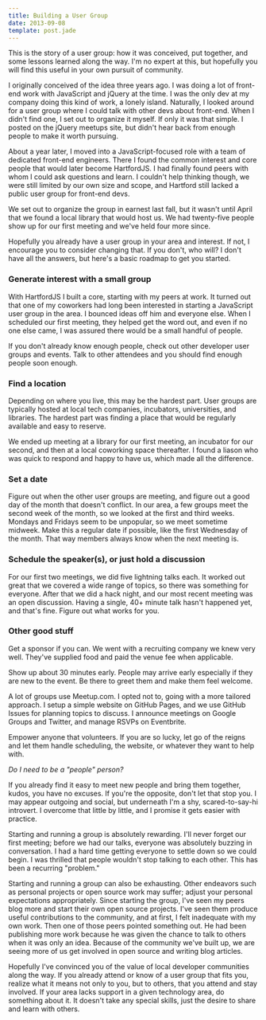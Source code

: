 ```yaml
---
title: Building a User Group
date: 2013-09-08
template: post.jade
---
```


This is the story of a user group: how it was conceived, put together, and some lessons learned along the way. I'm no expert at this, but hopefully you will find this useful in your own pursuit of community.

I originally conceived of the idea three years ago. I was doing a lot of front-end work with JavaScript and jQuery at the time. I was the only dev at my company doing this kind of work, a lonely island. Naturally, I looked around for a user group where I could talk with other devs about front-end. When I didn't find one, I set out to organize it myself. If only it was that simple. I posted on the jQuery meetups site, but didn't hear back from enough people to make it worth pursuing.

About a year later, I moved into a JavaScript-focused role with a team of dedicated front-end engineers. There I found the common interest and core people that would later become HartfordJS. I had finally found peers with whom I could ask questions and learn. I couldn't help thinking though, we were still limited by our own size and scope, and Hartford still lacked a public user group for front-end devs.

We set out to organize the group in earnest last fall, but it wasn't until April that we found a local library that would host us. We had twenty-five people show up for our first meeting and we've held four more since.

Hopefully you already have a user group in your area and interest. If not, I encourage you to consider changing that. If you don't, who will? I don't have all the answers, but here's a basic roadmap to get you started.

### Generate interest with a small group

With HartfordJS I built a core, starting with my peers at work. It turned out that one of my coworkers had long been interested in starting a JavaScript user group in the area. I bounced ideas off him and everyone else. When I scheduled our first meeting, they helped get the word out, and even if no one else came, I was assured there would be a small handful of people.

If you don't already know enough people, check out other developer user groups and events. Talk to other attendees and you should find enough people soon enough.

### Find a location

Depending on where you live, this may be the hardest part. User groups are typically hosted at local tech companies, incubators, universities, and libraries. The hardest part was finding a place that would be regularly available and easy to reserve.

We ended up meeting at a library for our first meeting, an incubator for our second, and then at a local coworking space thereafter. I found a liason who was quick to respond and happy to have us, which made all the difference.

### Set a date

Figure out when the other user groups are meeting, and figure out a good day of the month that doesn't conflict. In our area, a few groups meet the second week of the month, so we looked at the first and third weeks. Mondays and Fridays seem to be unpopular, so we meet sometime midweek. Make this a regular date if possible, like the first Wednesday of the month. That way members always know when the next meeting is.

### Schedule the speaker(s), or just hold a discussion

For our first two meetings, we did five lightning talks each. It worked out great that we covered a wide range of topics, so there was something for everyone. After that we did a hack night, and our most recent meeting was an open discussion. Having a single, 40+ minute talk hasn't happened yet, and that's fine. Figure out what works for you.

### Other good stuff

Get a sponsor if you can. We went with a recruiting company we knew very well. They've supplied food and paid the venue fee when applicable.

Show up about 30 minutes early. People may arrive early especially if they are new to the event. Be there to greet them and make them feel welcome.

A lot of groups use Meetup.com. I opted not to, going with a more tailored approach. I setup a simple website on GitHub Pages, and we use GitHub Issues for planning topics to discuss. I announce meetings on Google Groups and Twitter, and manage RSVPs on Eventbrite.

Empower anyone that volunteers. If you are so lucky, let go of the reigns and let them handle scheduling, the website, or whatever they want to help with.

*Do I need to be a "people" person?*

If you already find it easy to meet new people and bring them together, kudos, you have no excuses. If you're the opposite, don't let that stop you. I may appear outgoing and social, but underneath I'm a shy, scared-to-say-hi introvert. I overcome that little by little, and I promise it gets easier with practice.

Starting and running a group is absolutely rewarding. I'll never forget our first meeting; before we had our talks, everyone was absolutely buzzing in conversation. I had a hard time getting everyone to settle down so we could begin. I was thrilled that people wouldn't stop talking to each other. This has been a recurring "problem."

Starting and running a group can also be exhausting. Other endeavors such as personal projects or open source work may suffer; adjust your personal expectations appropriately. Since starting the group, I've seen my peers blog more and start their own open source projects. I've seen them produce useful contributions to the community, and at first, I felt inadequate with my own work. Then one of those peers pointed something out. He had been publishing more work because he was given the chance to talk to others when it was only an idea. Because of the community we've built up, we are seeing more of us get involved in open source and writing blog articles.

Hopefully I've convinced you of the value of local developer communities along the way. If you already attend or know of a user group that fits you, realize what it means not only to you, but to others, that you attend and stay involved. If your area lacks support in a given technology area, do something about it. It doesn't take any special skills, just the desire to share and learn with others.
